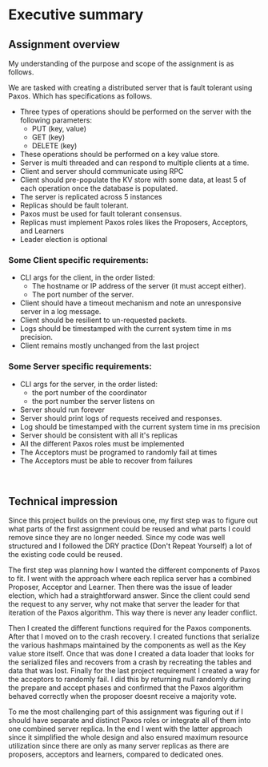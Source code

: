 # Executive summary

## Assignment overview

My understanding of the purpose and scope of the assignment is as follows. 

We are tasked with creating a distributed server that is fault tolerant using Paxos. Which has specifications as follows.

- Three types of operations should be performed on the server with the following parameters:
    - PUT (key, value) 
    - GET (key) 
    - DELETE (key) 
- These operations should be performed on a key value store.
- Server is multi threaded and can respond to multiple clients at a time. 
- Client and server should communicate using RPC
- Client should pre-populate the KV store with some data, at least 5 of each operation once the database is populated.
- The server is replicated across 5 instances
- Replicas should be fault tolerant.
- Paxos must be used for fault tolerant consensus.
- Replicas must implement Paxos roles likes the Proposers,  Acceptors, and Learners
- Leader election is optional


### Some Client specific requirements:

- CLI args for the client, in the order listed:
    - The hostname or IP address of the server (it must accept either). 
    - The port number of the server.
- Client should have a timeout mechanism and note an unresponsive server in a log message. 
- Client should be resilient to un-requested packets.
- Logs should be timestamped with the current system time in ms precision.
- Client remains mostly unchanged from the last project


### Some Server specific requirements:

- CLI args for the server, in the order listed:
    - the port number of the coordinator
    - the port number the server listens on
- Server should run forever
- Server should print logs of requests received and responses.
- Log should be timestamped with the current system time in ms precision
- Server should be consistent with all it's replicas
- All the different Paxos roles must be implemented
- The Acceptors must be programed to randomly fail at times
- The Acceptors must be able to recover from failures
 

 
## Technical impression

Since this project builds on the previous one, my first step was to figure out what parts of the first assignment could be reused and what parts I could remove since they are no longer needed. Since my code was well structured and I followed the DRY practice (Don't Repeat Yourself) a lot of the existing code could be reused. 

The first step was planning how I wanted the different components of Paxos to fit. I went with the approach where each replica server has a combined Proposer, Acceptor and Learner. Then there was the issue of leader election, which had a straightforward answer. Since the client could send the request to any server, why not make that server the leader for that iteration of the Paxos algorithm. This way there is never any leader conflict.

Then I created the different functions required for the Paxos components. After that I moved on to the crash recovery. I created functions that serialize the various hashmaps maintained by the components as well as the Key value store itself. Once that was done I created a data loader that looks for the serialized files and recovers from a crash by recreating the tables and data that was lost. Finally for the last project requirement I created a way for the acceptors to randomly fail. I did this by returning null randomly during the prepare and accept phases and confirmed that the Paxos algorithm behaved correctly when the proposer doesnt receive a majority vote.


To me the most challenging part of this assignment was figuring out if I should have separate and distinct Paxos roles or integrate all of them into one combined server replica. In the end I went with the latter approach since it simplified the whole design and also ensured maximum resource utilization since there are only as many server replicas as there are proposers, acceptors and learners, compared to dedicated ones.